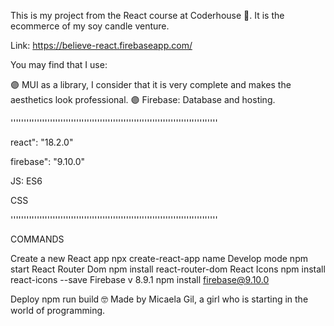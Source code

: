 This is my project from the React course at Coderhouse 🚀. It is the ecommerce of my soy candle venture.

Link: https://believe-react.firebaseapp.com/

You may find that I use:

🟣 MUI as a library, I consider that it is very complete and makes the aesthetics look professional.
🟣 Firebase: Database and hosting.

'''''''''''''''''''''''''''''''''''''''''''''''''''''''''''''''''''''''''''''''

react": "18.2.0"

firebase": "9.10.0"

JS: ES6

CSS


'''''''''''''''''''''''''''''''''''''''''''''''''''''''''''''''''''''''''''''''

COMMANDS

Create a new React app npx create-react-app name
Develop mode npm start
React Router Dom npm install react-router-dom
React Icons npm install react-icons --save
Firebase v 8.9.1 npm install firebase@9.10.0

Deploy npm run build
🤓 Made by Micaela Gil, a girl who is starting in the world of programming.

